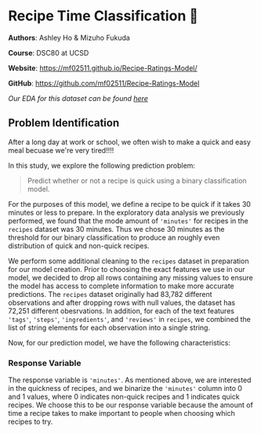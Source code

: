 # Recipe Time Classification 🥘

**Authors**: Ashley Ho & Mizuho Fukuda
<br/>

**Course**: DSC80 at UCSD
<br/>

**Website**: <https://mf02511.github.io/Recipe-Ratings-Model/>
<br/>

**GitHub**: <https://github.com/mf02511/Recipe-Ratings-Model>

*Our EDA for this dataset can be found [here](https://a1ho.github.io/Recipe-Ratings-Analysis/)*

## Problem Identification
After a long day at work or school, we often wish to make a quick and easy meal becuase we're very tired!!!!

In this study, we explore the following prediction problem: 
> Predict whether or not a recipe is quick using a binary classification model.
>

For the purposes of this model, we define a recipe to be quick if it takes 30 minutes or less to prepare. In the exploratory data analysis we previously performed, we found that the mode amount of `'minutes'` for recipes in the `recipes` dataset was 30 minutes. Thus we chose 30 minutes as the threshold for our binary classification to produce an roughly even distribution of quick and non-quick recipes. 
<br/>

We perform some additional cleaning to the `recipes` dataset in preparation for our model creation. Prior to choosing the exact features we use in our model, we decided to drop all rows containing any missing values to ensure the model has access to complete information to make more accurate predictions. The `recipes` dataset originally had 83,782 different observations and after dropping rows with null values, the dataset has 72,251 different obesrvations. In addition, for each of the text features `'tags'`, `'steps'`, `'ingredients'`, and `'reviews'` in `recipes`, we combined the list of string elements for each observation into a single string.
<br/>

Now, for our prediction model, we have the following characteristics:
### Response Variable
The response variable is `'minutes'`. As mentioned above, we are interested in the quickness of recipes, and we binarize the `'minutes'` column into 0 and 1 values, where 0 indicates non-quick recipes and 1 indicates quick recipes. We choose this to be our response variable because the amount of time a recipe takes to make important to people when choosing which recipes to try. 